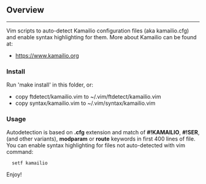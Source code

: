## Overview ##
--------

Vim scripts to auto-detect Kamailio configuration files (aka kamailio.cfg)
and enable syntax highlighting for them. More about Kamailio can be found at:

  * https://www.kamailio.org

### Install ###

Run 'make install' in this folder, or:

  * copy ftdetect/kamailio.vim to ~/.vim/ftdetect/kamailio.vim
  * copy syntax/kamailio.vim to ~/.vim/syntax/kamailio.vim

### Usage ###

Autodetection is based on __.cfg__ extension and match of __#!KAMAILIO__,
__#!SER__, (and other variants), __modparam__ or __route__ keywords in
first 400 lines of file. You can enable syntax highlighting for files
not auto-detected with vim command:

```
  setf kamailio
```

Enjoy!
